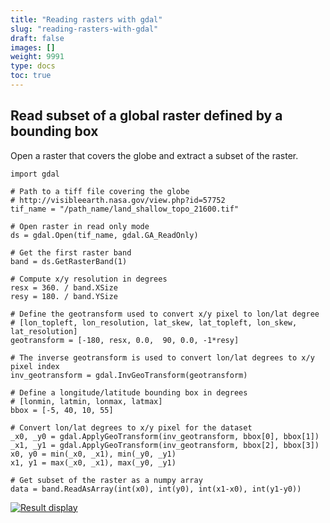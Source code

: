 ```yaml
---
title: "Reading rasters with gdal"
slug: "reading-rasters-with-gdal"
draft: false
images: []
weight: 9991
type: docs
toc: true
---
```


## Read subset of a global raster defined by a bounding box
Open a raster that covers the globe and extract a subset of the raster.

<!-- language-all: python -->
    import gdal

    # Path to a tiff file covering the globe
    # http://visibleearth.nasa.gov/view.php?id=57752
    tif_name = "/path_name/land_shallow_topo_21600.tif"
    
    # Open raster in read only mode
    ds = gdal.Open(tif_name, gdal.GA_ReadOnly)

    # Get the first raster band
    band = ds.GetRasterBand(1)

    # Compute x/y resolution in degrees
    resx = 360. / band.XSize
    resy = 180. / band.YSize

    # Define the geotransform used to convert x/y pixel to lon/lat degree
    # [lon_topleft, lon_resolution, lat_skew, lat_topleft, lon_skew, lat_resolution]
    geotransform = [-180, resx, 0.0,  90, 0.0, -1*resy]

    # The inverse geotransform is used to convert lon/lat degrees to x/y pixel index
    inv_geotransform = gdal.InvGeoTransform(geotransform)

    # Define a longitude/latitude bounding box in degrees
    # [lonmin, latmin, lonmax, latmax]
    bbox = [-5, 40, 10, 55]

    # Convert lon/lat degrees to x/y pixel for the dataset
    _x0, _y0 = gdal.ApplyGeoTransform(inv_geotransform, bbox[0], bbox[1])
    _x1, _y1 = gdal.ApplyGeoTransform(inv_geotransform, bbox[2], bbox[3])
    x0, y0 = min(_x0, _x1), min(_y0, _y1)
    x1, y1 = max(_x0, _x1), max(_y0, _y1)

    # Get subset of the raster as a numpy array
    data = band.ReadAsArray(int(x0), int(y0), int(x1-x0), int(y1-y0))

[![Result display][1]][1]


  [1]: https://i.stack.imgur.com/aMXnB.jpg

